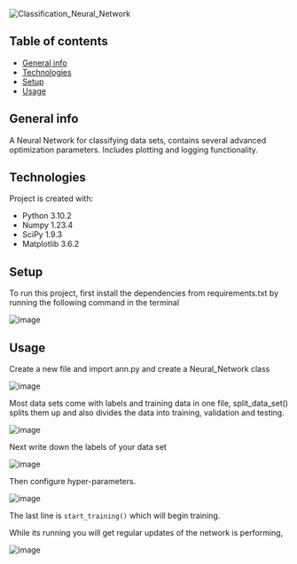 ![Classification_Neural_Network](https://user-images.githubusercontent.com/99198862/205621099-e169a879-023b-44a7-8bd9-8f7e0c8a313e.png)
## Table of contents
* [General info](#general-info)
* [Technologies](#technologies)
* [Setup](#setup)
* [Usage](#usage)

## General info
A Neural Network for classifying data sets, contains several advanced optimization parameters. Includes plotting and logging functionality.
	
## Technologies
Project is created with:
* Python 3.10.2
* Numpy 1.23.4
* SciPy 1.9.3
* Matplotlib 3.6.2
	
## Setup
To run this project, first install the dependencies from requirements.txt by running the following command in the terminal

![image](https://user-images.githubusercontent.com/99198862/205624199-58676487-2940-4169-a944-1afe3f0c2a04.png)


## Usage
Create a new file and import ann.py and create a Neural_Network class

![image](https://user-images.githubusercontent.com/99198862/205624081-981237fc-f98a-4bc9-a1de-db794341fd31.png)

Most data sets come with labels and training data in one file, split_data_set() splits them up and also divides the data into training, validation and testing.

![image](https://user-images.githubusercontent.com/99198862/205625990-b496721a-38c5-4b11-a5c9-b5dcb9b6d1a9.png)

Next write down the labels of your data set

![image](https://user-images.githubusercontent.com/99198862/205626776-1c57dcf1-1396-45d5-96af-47e8c42b83ea.png)

Then configure hyper-parameters.

![image](https://user-images.githubusercontent.com/99198862/205626725-de68fcec-ecfd-480c-b3f6-d656d8296f34.png)

The last line is ```start_training()``` which will begin training.

While its running you will get regular updates of the network is performing,

![image](https://user-images.githubusercontent.com/99198862/205627402-cb6896c1-7d4d-4031-96a8-63078d405254.png)
